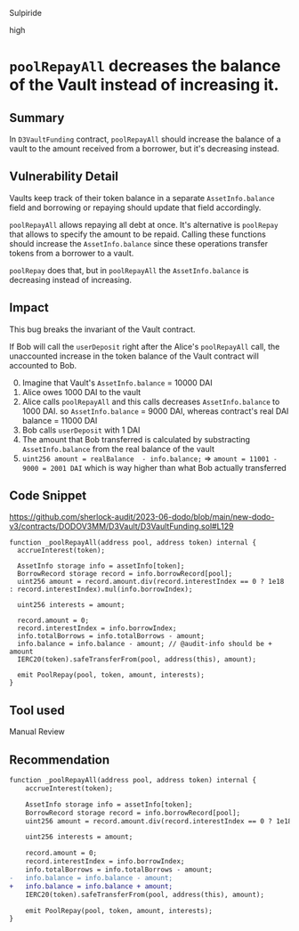 Sulpiride

high

# `poolRepayAll` decreases the balance of the Vault instead of increasing it.

## Summary
In `D3VaultFunding` contract, `poolRepayAll` should increase the balance of a vault to the amount received from a borrower, but it's decreasing instead.

## Vulnerability Detail
Vaults keep track of their token balance in a separate `AssetInfo.balance` field and borrowing or repaying should update that field accordingly.

`poolRepayAll` allows repaying all debt at once. It's alternative is `poolRepay` that allows to specify the amount to be repaid.
Calling these functions should increase the `AssetInfo.balance` since these operations transfer tokens from a borrower to a vault. 

`poolRepay` does that, but in `poolRepayAll` the `AssetInfo.balance` is decreasing instead of increasing.

## Impact
This bug breaks the invariant of the Vault contract.

If Bob will call the `userDeposit` right after the Alice's `poolRepayAll` call, the unaccounted increase in the token balance of the Vault contract will accounted to Bob.

0. Imagine that Vault's `AssetInfo.balance` = 10000 DAI
1. Alice owes 1000 DAI to the vault
2. Alice calls `poolRepayAll` and this calls decreases `AssetInfo.balance` to 1000 DAI. so `AssetInfo.balance` = 9000 DAI, whereas contract's real DAI balance = 11000 DAI
3. Bob calls `userDeposit` with 1 DAI
4. The amount that Bob transferred is calculated by substracting `AssetInfo.balance` from the real balance of the vault
6. `uint256 amount = realBalance  - info.balance;` => `amount = 11001 - 9000 = 2001 DAI` which is way higher than what Bob actually transferred

## Code Snippet
https://github.com/sherlock-audit/2023-06-dodo/blob/main/new-dodo-v3/contracts/DODOV3MM/D3Vault/D3VaultFunding.sol#L129

```solidity
function _poolRepayAll(address pool, address token) internal {
  accrueInterest(token);

  AssetInfo storage info = assetInfo[token];
  BorrowRecord storage record = info.borrowRecord[pool];
  uint256 amount = record.amount.div(record.interestIndex == 0 ? 1e18 : record.interestIndex).mul(info.borrowIndex);

  uint256 interests = amount;

  record.amount = 0;
  record.interestIndex = info.borrowIndex;
  info.totalBorrows = info.totalBorrows - amount;
  info.balance = info.balance - amount; // @audit-info should be + amount
  IERC20(token).safeTransferFrom(pool, address(this), amount);

  emit PoolRepay(pool, token, amount, interests);
}
```


## Tool used

Manual Review

## Recommendation
```diff
function _poolRepayAll(address pool, address token) internal {
    accrueInterest(token);

    AssetInfo storage info = assetInfo[token];
    BorrowRecord storage record = info.borrowRecord[pool];
    uint256 amount = record.amount.div(record.interestIndex == 0 ? 1e18 : record.interestIndex).mul(info.borrowIndex);

    uint256 interests = amount;

    record.amount = 0;
    record.interestIndex = info.borrowIndex;
    info.totalBorrows = info.totalBorrows - amount;
-   info.balance = info.balance - amount;
+   info.balance = info.balance + amount;
    IERC20(token).safeTransferFrom(pool, address(this), amount);

    emit PoolRepay(pool, token, amount, interests);
}
```